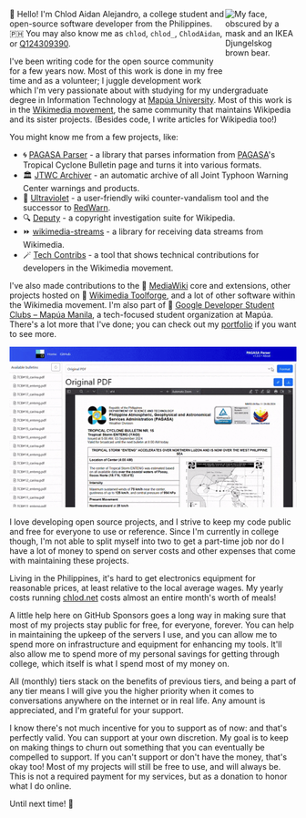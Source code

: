 <img align="right" width="125" height="125" alt="My face, obscured by a mask and an IKEA Djungelskog brown bear." src="https://github.com/ChlodAlejandro/ChlodAlejandro/raw/master/sponsors/face.png"> 👋 Hello! I'm Chlod Aidan Alejandro, a college student and open-source software developer from the Philippines. 🇵🇭 You may also know me as `chlod`, `chlod_`, `ChlodAidan`, or [Q124309390](https://www.wikidata.org/wiki/Q124309390).

I've been writing code for the open source community for a few years now. Most of this work is done in my free time and as a volunteer; I juggle development work which I'm very passionate about with studying for my undergraduate degree in Information Technology at [Mapúa University](https://en.wikipedia.org/wiki/Mapúa_University). Most of this work is in the [Wikimedia movement](https://wikimedia.org), the same community that maintains Wikipedia and its sister projects. (Besides code, I write articles for Wikipedia too!)

You might know me from a few projects, like:
* 🌀 [PAGASA Parser](https://pagasa.chlod.net) - a library that parses information from [PAGASA](https://en.wikipedia.org/wiki/PAGASA)'s Tropical Cyclone Bulletin page and turns it into various formats.
* 🏛️ [JTWC Archiver](https://en.wikipedia.org/wiki/User:Chlod/Tools/JTWC_Archiver) - an automatic archive of all Joint Typhoon Warning Center warnings and products.
* 🤠 [Ultraviolet](https://gitlab.wikimedia.org/repos/10nm/ultraviolet) - a user-friendly wiki counter-vandalism tool and the successor to [RedWarn](https://gitlab.wikimedia.org/repos/10nm/redwarn-web).
* 🔍 [Deputy](https://en.wikipedia.org/wiki/Wikipedia:Deputy) - a copyright investigation suite for Wikipedia.
* ⏩ [wikimedia-streams](https://github.com/ChlodAlejandro/wikimedia-streams) - a library for receiving data streams from Wikimedia.
* 🪄 [Tech Contribs](https://techcontribs.toolforge.org/) - a tool that shows technical contributions for developers in the Wikimedia movement.

I've also made contributions to the 🌻 [MediaWiki](https://en.wikipedia.org/wiki/MediaWiki) core and extensions, other projects hosted on 🦄 [Wikimedia Toolforge](https://wikitech.wikimedia.org/wiki/Portal:Toolforge), and a lot of other software within the Wikimedia movement. I'm also part of 🚀 [Google Developer Student Clubs – Mapúa Manila](https://github.com/gdsc-mapua), a tech-focused student organization at Mapúa. There's a lot more that I've done; you can check out my [portfolio](https://chlod.net/portfolio) if you want to see more.

![Demonstration of PAGASA Parser web](https://github.com/ChlodAlejandro/ChlodAlejandro/raw/master/sponsors/pagasa-parser.gif)

I love developing open source projects, and I strive to keep my code public and free for everyone to use or reference. Since I'm currently in college though, I'm not able to split myself into two to get a part-time job nor do I have a lot of money to spend on server costs and other expenses that come with maintaining these projects.

Living in the Philippines, it's hard to get electronics equipment for reasonable prices, at least relative to the local average wages. My yearly costs running [chlod.net](https://chlod.net) costs almost an entire month's worth of meals!

A little help here on GitHub Sponsors goes a long way in making sure that most of my projects stay public for free, for everyone, forever. You can help in maintaining the upkeep of the servers I use, and you can allow me to spend more on infrastructure and equipment for enhancing my tools. It'll also allow me to spend more of my personal savings for getting through college, which itself is what I spend most of my money on.

All (monthly) tiers stack on the benefits of previous tiers, and being a part of any tier means I will give you the higher priority when it comes to conversations anywhere on the internet or in real life. Any amount is appreciated, and I'm grateful for your support.

I know there's not much incentive for you to support as of now: and that's perfectly valid. You can support at your own discretion. My goal is to keep on making things to churn out something that you can eventually be compelled to support. If you can't support or don't have the money, that's okay too! Most of my projects will still be free to use, and will always be. This is not a required payment for my services, but as a donation to honor what I do online.

Until next time! 💖